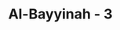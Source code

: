 ---
title: "Al-Bayyinah - 3"
no: 3
arabic_no: ٣
ayah: فِيْهَا كُتُبٌ قَيِّمَةٌ  ۗ
translation: "di dalamnya terdapat (isi) kitab-kitab yang lurus (benar)."
tafsir: "Dalam ayat-ayat ini, Allah menjelaskan bahwa yang dimaksud bukti itu adalah hati pribadi Nabi saw yang membacakan untuk orang kafir halaman-halaman Al-Qur'an yang bersih dari campur tangan manusia, dari segala macam kesalahan, dan dari penambahan, yaitu bukti yang memancarkan kebenaran. Allah berfirman:\n\n(Yang) tidak akan didatangi oleh kebatilan baik dari depan maupun dari belakang (pada masa lalu dan yang akan datang). (Fussilat/41: 42)\n\nDi dalam Al-Qur'an itu tersimpul ajaran-ajaran yang benar yang terdapat dalam kitab-kitab para nabi yang terdahulu, seperti Nabi Musa, Nabi Isa, dan Nabi Ibrahim. Dalam ayat lain yang hampir sama maksudnya, Allah berfirman:\n\nDan sungguh, (Al-Qur'an) itu (disebut) dalam kitab-kitab orang yang terdahulu. (asy-Syu'ara'/26: 196)\n\nSesungguhnya ini terdapat dalam kitab-kitab yang dahulu, (yaitu) kitab-kitab Ibrahim dan Musa. (al-A'la/87: 18-19)\n\nSebagian ulama berpendapat bahwa yang dimaksud dengan al-kitab ialah surah dan ayat Al-Qur'an, karena setiap surah itu adalah kitab yang kokoh. Ada juga yang memahami sebagai hukum dan peraturan yang terkandung dalam firman-firman Allah yang tidak ada kebatilannya. Dalam ayat lain, Allah berfirman:\n\nSegala puji bagi Allah yang telah menurunkan Kitab (Al-Qur'an) kepada hamba-Nya dan Dia tidak menjadikannya bengkok; sebagai bimbingan yang lurus, untuk memperingatkan akan siksa yang sangat pedih dari sisi-Nya dan memberikan kabar gembira kepada orang-orang mukmin yang mengerjakan kebajikan bahwa mereka akan mendapat balasan yang baik. (al-Kahf/18: 1-2)"
---